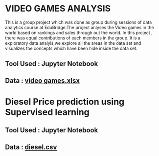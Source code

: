 # VIDEO GAMES ANALYSIS

This is  a group project which was done as group during sessions of data analytics course at EduBridge.The project anlyses the Video games in the world based on rankings and sales through out the world. In this project , there was equal contributions of each members in the group. It is a exploratory data analyis,we explore all the areas in the data set and visualizes the concepts which have been hide inside the data set. 

## Tool Used : Jupyter Notebook          
## Data : [video games.xlsx](https://github.com/Sachinsn19/EduBridge/files/7027581/video.games.xlsx)


# Diesel Price prediction using Supervised learning 

## Tool Used : Jupyter Notebook
## Data : [diesel.csv](https://github.com/Sachinsn19/EduBridge/files/7027605/diesel.csv)


